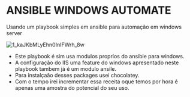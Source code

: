# ANSIBLE WINDOWS AUTOMATE
Usando um playbook simples em ansible para automação em windows server


![1_kaJKbMLyEhn0InIFWrh_8w](https://user-images.githubusercontent.com/40874530/78959358-13578100-7ac1-11ea-8c84-50826fa52163.png)


* Este playbook é sim usa modulos  proprios  do ansible para windows.
* A configuração do IIS uma feature do windows apresentado neste playbook tambem já é um modulo ansile.
* Para instalçaão desses packages usei chocolatey.
* Com o tempo irei incrementar essa receita oque temos por hora é apenas uma amostra do  potencial do seu uso.